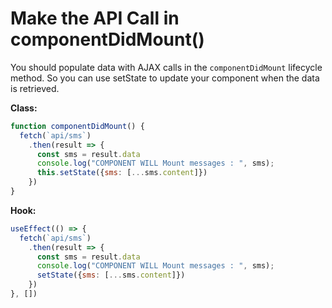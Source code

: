 # Make the API Call in componentDidMount()

You should populate data with AJAX calls in the `componentDidMount` lifecycle method. So you can use setState to update your component when the data is retrieved.

**Class:**

```js
function componentDidMount() {
  fetch(`api/sms`)
    .then(result => {
      const sms = result.data
      console.log("COMPONENT WILL Mount messages : ", sms);
      this.setState({sms: [...sms.content]})
    })
}
```

**Hook:**

```js
useEffect(() => {
  fetch(`api/sms`)
    .then(result => {
      const sms = result.data
      console.log("COMPONENT WILL Mount messages : ", sms);
      setState({sms: [...sms.content]})
    })
}, [])
```
